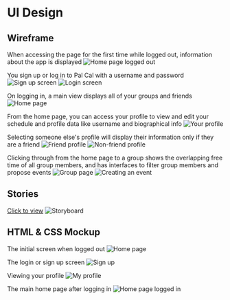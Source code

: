# UI Design

## Wireframe

When accessing the page for the first time while logged out, information about the app is displayed
![Home page logged out](screenshots/wireframe/Home%20Page%20Logged%20Out.png)

You sign up or log in to Pal Cal with a username and password
![Sign up screen](screenshots/wireframe/%20Sign%20Up%20Page.png)
![Login screen](screenshots/wireframe/%20Log%20In%20Page.png)
 
On logging in, a main view displays all of your groups and friends
![Home page](screenshots/wireframe/%20Home%20Page%20Logged%20In.png)

From the home page, you can access your profile to view and edit your schedule and profile data like username and biographical info
![Your profile](screenshots/wireframe/%20Our%20Profile.png)

Selecting someone else's profile will display their information only if they are a friend
![Friend profile](screenshots/wireframe/%20Friend%20Profile.png)
![Non-friend profile](screenshots/wireframe/%20Non-Friend%20Profile.png)

Clicking through from the home page to a group shows the overlapping free time of all group members, and has interfaces to filter group members and propose events
![Group page](screenshots/wireframe/%20Individual%20Group.png)
![Creating an event](screenshots/wireframe/%20Individual%20Group%20In%20Action.png)

## Stories


[Click to view](https://lucid.app/documents/embedded/d1f67a46-46cb-4135-924e-3ee4e8815a8f)
![Storyboard](screenshots/storyboard.png)

## HTML & CSS Mockup

The initial screen when logged out
![Home page](screenshots/html/home%20page%20logged%20out.png)

The login or sign up screen
![Sign up](screenshots/html/login.png)

Viewing your profile
![My profile](screenshots/html/my%20profile.png)

The main home page after logging in
![Home page logged in](screenshots/html/home%20page%20logged%20in.png)
